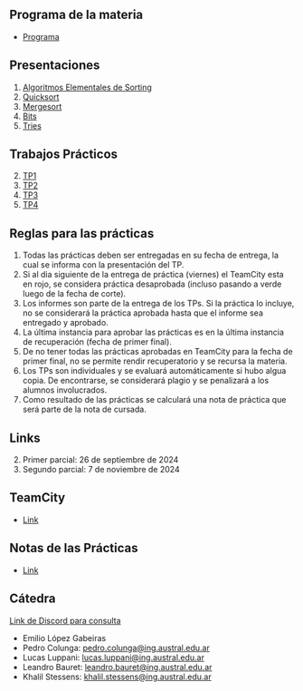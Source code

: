 ## Programa de la materia

* [Programa](resources/Programa.pdf)

## Presentaciones

1. [Algoritmos Elementales de Sorting](elemental_sorters)
1. [Quicksort](quicksort)
1. [Mergesort](mergesort)
1. [Bits](bits)
1. [Tries](tries)
<!-- 1. [Priority Queues](priority_queues) -->
<!-- 1. [Immutable Collections](immutables) -->
<!-- 1. [Compresión](compresion) -->
<!-- 1. [String Searching](string_search) -->
<!-- 1. [Cryptography](https://docs.google.com/a/ing.austral.edu.ar/presentation/d/1UAU9YEm9NVGmVXYC1T2WYYG6PKFZ23wY7HGL77-XZCI/edit?usp=sharing) -->
<!-- 10. [KDTrees](https://docs.google.com/presentation/d/1PRaMmgOBoi9FqL7niK6TClSKqtPhUb9a3XePVo2WH-I/edit#slide=id.g2680d7c9ef_0_0) -->

## Trabajos Prácticos

2. [TP1](practice/1)
3. [TP2](practice/2)
4. [TP3](practice/3)
5. [TP4](practice/4)
<!-- 6. [TP5](practice/5) -->
<!-- 7. [TP6](practice/6) -->
<!-- 8. [TP7](practice/7) -->
<!-- 9. [TP8](practice/8) -->
<!-- 10. [TP9](practice/9) -->
<!-- 11. [TP10](practice/10) -->
<!-- 4. [TP4Bis](practice/4bis) -->

## Reglas para las prácticas
1. Todas las prácticas deben ser entregadas en su fecha de entrega, la cual se informa con la presentación del TP.
2. Si al dia siguiente de la entrega de práctica (viernes) el TeamCity esta en rojo, se considera práctica desaprobada (incluso pasando a verde luego de la fecha de corte).
3. Los informes son parte de la entrega de los TPs. Si la práctica lo incluye, no se considerará la práctica aprobada hasta que el informe sea entregado y aprobado.
3. La última instancia para aprobar las prácticas es en la última instancia de recuperación (fecha de primer final). 
4. De no tener todas las prácticas aprobadas en TeamCity para la fecha de primer final, no se permite rendir recuperatorio y se recursa la materia.
5. Los TPs son individuales y se evaluará automáticamente si hubo algua copia. De encontrarse, se considerará plagio y se penalizará a los alumnos involucrados.
6. Como resultado de las prácticas se calculará una nota de práctica que será parte de la nota de cursada.

<!-- * [Exercices](practice/exercices) -->

## Links

<!-- 1. [Tail Recursion in Java, why not?](http://web.archive.org/web/20140422180613/https://www.drdobbs.com/jvm/tail-call-optimization-and-java/240167044) -->
<!-- 2. [Implementing Persistent Vectors](http://www.codecommit.com/blog/scala/implementing-persistent-vectors-in-scala) -->
<!-- 3. [macOS Sierra Debug Problem Fix](https://stackoverflow.com/questions/44680463/intellij-idea-debugger-is-too-slow-to-start-on-macos) -->
<!-- 4. [Purely Functional Data Structures](https://www.cs.cmu.edu/~rwh/theses/okasaki.pdf) -->

<!-- ## Articles -->

<!-- 1. [The Yoda of Silicon Valley](https://www.nytimes.com/2018/12/17/science/donald-knuth-computers-algorithms-programming.html) -->

<!-- ## Parciales -->

<!-- 1. [Examen Nivelador](https://forms.gle/C69Vex6gG9Hch7XG8)  -->
2. Primer parcial: 26 de septiembre de 2024
3. Segundo parcial: 7 de noviembre de 2024

## TeamCity

- [Link](http://3.224.37.235:443/)

## Notas de las Prácticas

- [Link](https://docs.google.com/spreadsheets/d/17nbkRiuJ_VSXmryzxHN4f9wubV8z0Lh-4_nEnQLyrwY/edit?usp=sharing)

## Cátedra

[Link de Discord para consulta](https://discord.gg/qKMJTMqGt3)

* Emilio López Gabeiras
* Pedro Colunga: [pedro.colunga@ing.austral.edu.ar](mailto:pedro.colunga@ing.austral.edu.ar)
* Lucas Luppani: [lucas.luppani@ing.austral.edu.ar](mailto:lucas.luppani@ing.austral.edu.ar)
* Leandro Bauret: [leandro.bauret@ing.austral.edu.ar](mailto:leandro.bauret@ing.austral.edu.ar)
* Khalil Stessens: [khalil.stessens@ing.austral.edu.ar](mailto:khalil.stessens@ing.austral.edu.ar)
